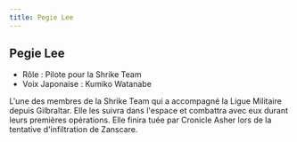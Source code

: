 ```yaml
---
title: Pegie Lee
---
```


Pegie Lee
---------



* Rôle : Pilote pour la Shrike Team
* Voix Japonaise : Kumiko Watanabe


L'une des membres de la Shrike Team qui a accompagné la Ligue Militaire depuis Gilbraltar. Elle les suivra dans l'espace et combattra avec eux durant leurs premières opérations. Elle finira tuée par Cronicle Asher lors de la tentative d'infiltration de Zanscare.



